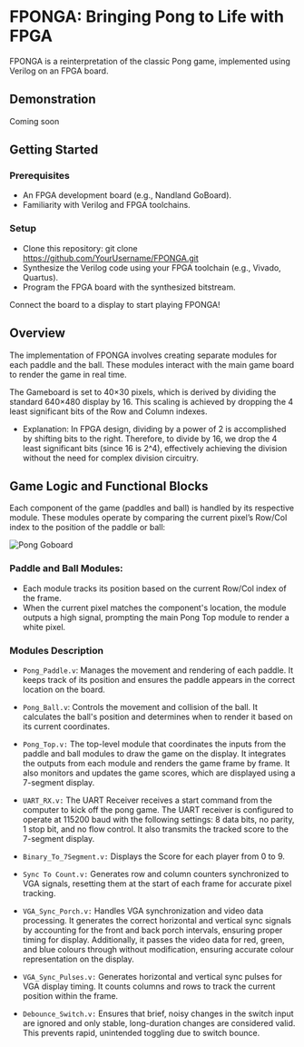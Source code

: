 # FPONGA: Bringing Pong to Life with FPGA

FPONGA is a reinterpretation of the classic Pong game, implemented using Verilog on an FPGA board.

## Demonstration

Coming soon

## Getting Started
### Prerequisites
- An FPGA development board (e.g., Nandland GoBoard).
- Familiarity with Verilog and FPGA toolchains.

### Setup
- Clone this repository: git clone https://github.com/YourUsername/FPONGA.git
- Synthesize the Verilog code using your FPGA toolchain (e.g., Vivado, Quartus).
- Program the FPGA board with the synthesized bitstream.

Connect the board to a display to start playing FPONGA!

## Overview 

The implementation of FPONGA involves creating separate modules for each paddle and the ball. These modules interact with the main game board to render the game in real time.

The Gameboard is set to 40×30 pixels, which is derived by dividing the standard 640×480 display by 16. This scaling is achieved by dropping the 4 least significant bits of the Row and Column indexes.
   - Explanation: In FPGA design, dividing by a power of 2 is accomplished by shifting bits to the right. Therefore, to divide by 16, we drop the 4 least significant bits (since 16 is 2^4), effectively achieving the division without the need for complex division circuitry.
  
## Game Logic and Functional Blocks
Each component of the game (paddles and ball) is handled by its respective module. These modules operate by comparing the current pixel’s Row/Col index to the position of the paddle or ball:

![Pong Goboard](https://github.com/user-attachments/assets/76245fd1-4a4f-4842-861e-e967426a1423)

### Paddle and Ball Modules:
- Each module tracks its position based on the current Row/Col index of the frame.
- When the current pixel matches the component's location, the module outputs a high signal, prompting the main Pong Top module to render a white pixel.

### Modules Description
- `Pong_Paddle.v`: Manages the movement and rendering of each paddle. It keeps track of its position and ensures the paddle appears in the correct location on the board.

- `Pong_Ball.v`: Controls the movement and collision of the ball. It calculates the ball's position and determines when to render it based on its current coordinates.

- `Pong_Top.v:` The top-level module that coordinates the inputs from the paddle and ball modules to draw the game on the display. It integrates the outputs from each module and renders the game frame by frame. It also monitors and updates the game scores, which are displayed using a 7-segment display.

- `UART_RX.v:` The UART Receiver receives a start command from the computer to kick off the pong game. The UART receiver is configured to operate at 115200 baud with the following settings: 8 data bits, no parity, 1 stop bit, and no flow control. It also transmits the tracked score to the 7-segment display.

- `Binary_To_7Segment.v:` Displays the Score for each player from 0 to 9.

- `Sync To Count.v:` Generates row and column counters synchronized to VGA signals, resetting them at the start of each frame for accurate pixel tracking.

- `VGA_Sync_Porch.v:` Handles VGA synchronization and video data processing. It generates the correct horizontal and vertical sync signals by accounting for the front and back porch intervals, ensuring proper timing for display. Additionally, it passes the video data for red, green, and blue colours through without modification, ensuring accurate colour representation on the display.

- `VGA_Sync_Pulses.v:` Generates horizontal and vertical sync pulses for VGA display timing. It counts columns and rows to track the current position within the frame.

- `Debounce_Switch.v:` Ensures that brief, noisy changes in the switch input are ignored and only stable, long-duration changes are considered valid. This prevents rapid, unintended toggling due to switch bounce.




